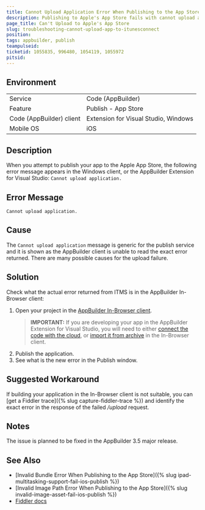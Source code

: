 ```yaml
---
title: Cannot Upload Application Error When Publishing to the App Store
description: Publishing to Apple's App Store fails with cannot upload application in Visual Studio and Windows clients
page_title: Can't Upload to Apple's App Store
slug: troubleshooting-cannot-upload-app-to-itunesconnect
position: 
tags: appbuilder, publish
teampulseid:
ticketid: 1055835, 996480, 1054119, 1055972
pitsid: 
---
```


## Environment
<table>
  <tr>
    <td>Service</td>
    <td>Code (AppBuilder)</td>	
  </tr>
  <tr>
    <td>Feature</td>
    <td>Publish - App Store</td>	
  </tr>
  <tr>
    <td>Code (AppBuilder) client</td>
    <td>Extension for Visual Studio, Windows</td>	
  </tr>
  <tr>
    <td>Mobile OS</td>
    <td>iOS</td>	
  </tr>
</table>

## Description
<!-- Mandatory -->
When you attempt to publish your app to the Apple App Store, the following error message appears in the Windows client, or the AppBuilder Extension for Visual Studio: `Cannot upload application.`

## Error Message
<!-- Optional -->
`Cannot upload application.`

## Cause
<!-- Mandatory -->
The `Cannot upload application` message is generic for the publish service and it is shown as the AppBuilder client is unable to read the exact error returned. There are many possible causes for the upload failure.

## Solution
<!-- Mandatory -->
Check what the actual error returned from ITMS is in the AppBuilder In-Browser client:

1. Open your project in the [AppBuilder In-Browser client](https://platform.telerik.com). 
	> **IMPORTANT:** If you are developing your app in the AppBuilder Extension for Visual Studio, you will need to either [connect the code with the cloud](http://docs.telerik.com/platform/appbuilder/development-tools/version-control/collaborating/develop-across-clients), or [import it from archive](http://docs.telerik.com/platform/appbuilder/cordova/creating-your-app/import-from-archive) in the In-Browser client.
1. Publish the application.
1. See what is the new error in the Publish window.

## Suggested Workaround
<!-- Optional -->
If building your application in the In-Browser client is not suitable, you can [get a Fiddler trace]({% slug capture-fiddler-trace %}) and identify the exact error in the response of the failed */upload* request.

## Notes
<!-- Optional -->
The issue is planned to be fixed in the AppBuilder 3.5 major release.

## See Also
<!-- Optional -->
* [Invalid Bundle Error When Publishing to the App Store]({% slug ipad-multitasking-support-fail-ios-publish %})
* [Invalid Image Path Error When Publishing to the App Store]({% slug invalid-image-asset-fail-ios-publish %})
* [Fiddler docs](http://docs.telerik.com/fiddler/configure-fiddler/tasks/configurefiddler)
